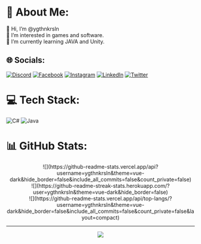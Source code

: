 # 💫 About Me:
👋 Hi, I’m @ygthnkrsln<br>👀 I’m interested in games and software.<br>🌱 I’m currently learning JAVA and Unity.<br>


## 🌐 Socials:
[![Discord](https://img.shields.io/badge/Discord-%237289DA.svg?logo=discord&logoColor=white)](htttps://discord.gg/bequ3M#0172) [![Facebook](https://img.shields.io/badge/Facebook-%231877F2.svg?logo=Facebook&logoColor=white)](https://facebook.com/https://www.facebook.com/Ygthnnn) [![Instagram](https://img.shields.io/badge/Instagram-%23E4405F.svg?logo=Instagram&logoColor=white)](https://instagram.com/https://www.instagram.com/ygthnkrsln) [![LinkedIn](https://img.shields.io/badge/LinkedIn-%230077B5.svg?logo=linkedin&logoColor=white)](https://linkedin.com/in/https://www.linkedin.com/in/ygthnkrsln/) [![Twitter](https://img.shields.io/badge/Twitter-%231DA1F2.svg?logo=Twitter&logoColor=white)](https://twitter.com/https://twitter.com/forbequeM) 

# 💻 Tech Stack:
![C#](https://img.shields.io/badge/c%23-%23239120.svg?style=for-the-badge&logo=c-sharp&logoColor=white) ![Java](https://img.shields.io/badge/java-%23ED8B00.svg?style=for-the-badge&logo=java&logoColor=white)
# 📊 GitHub Stats:
<center>![](https://github-readme-stats.vercel.app/api?username=ygthnkrsln&theme=vue-dark&hide_border=false&include_all_commits=false&count_private=false)<br/>
![](https://github-readme-streak-stats.herokuapp.com/?user=ygthnkrsln&theme=vue-dark&hide_border=false)<br/>
![](https://github-readme-stats.vercel.app/api/top-langs/?username=ygthnkrsln&theme=vue-dark&hide_border=false&include_all_commits=false&count_private=false&layout=compact)<center>

---
[![](https://visitcount.itsvg.in/api?id=ygthnkrsln&icon=0&color=3)](https://visitcount.itsvg.in)

<!-- Proudly created with GPRM ( https://gprm.itsvg.in ) -->
